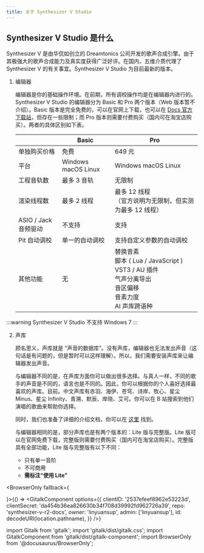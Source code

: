 ```yaml
---
title: 关于 Synthesizer V Studio
---
```

## Synthesizer V Studio 是什么

Synthesizer V 是由华侃如创立的 Dreamtonics 公司开发的歌声合成引擎。由于其极强大的歌声合成能力及真实度获得广泛好评。在国内，五维介质代理了 Synthesizer V 的有关事宜。Synthesizer V Studio 为目前最新的版本。

1. 编辑器

   编辑器是你的基础操作环境。在前期，所有调校操作均是在编辑器内进行的。Synthesizer V Studio 的编辑器分为 Basic 和 Pro 两个版本（Web 版本暂不介绍）。Basic 版本是完全免费的，可以在官网上下载，也可以在 [Docs 官方下载站](../download/editor.md)，但存在一些限制；而 Pro 版本则需要付费购买（国内可在淘宝店购买）。两者的具体区别如下表。

   |  | Basic | Pro |
   | ---- | ---- | ---- |
   | 单独购买价格 | 免费 | 649 元 |
   | 平台 | Windows macOS Linux | Windows macOS Linux |
   | 工程音轨数 | 最多 3 音轨 | 无限制 |
   | 渲染线程数 | 最多 2 线程 | 最多 12 线程 <br/>（官方说明为无限制，但实测为最多 12 线程） |
   | ASIO / Jack 音频驱动 | 不支持 | 支持 |
   | Pit 自动调校 | 单一的自动调校 | 支持自定义参数的自动调校 |
   | 其他功能 | 无 | 替换音素  <br/> 脚本 ( Lua / JavaScript ) <br/> VST3 / AU 插件 <br/> 气声分离导出 <br/> 音区偏移 <br/> 音素力度 <br/> AI 声库跨语种 |

:::warning
Synthesizer V Studio 不支持 Windows 7
:::

2. 声库

   顾名思义，声库就是 “声音的数据库”。没有声库，编辑器也无法发出声音（这句话是有问题的，但是暂时可以这样理解）。所以，我们需要安装声库来让编辑器发出声音。

   与编辑器不同的是，在声库方面你可以做出很多选择。与真人一样，不同的歌手的声音是不同的，语言也是不同的。因此，你可以根据你的个人喜好选择最喜欢的声库。目前。中文声库有赤羽、海伊、苍穹、诗岸、牧心、星尘 Minus、星尘 Infinity、青溯、默辰、岸晓、艾可。你可以在 B 站搜索到他们演唱的歌曲来帮助你选择。

   同时，我们也准备了详细的介绍文档，你可以在 [这里](voice_data/chinese.md) 找到。

   与编辑器相同的是，部分声库也是有两个版本的：Lite 版与完整版。Lite 版可以在官网免费下载，完整版则需要付费购买（国内可在淘宝店购买）。完整版具有全部功能，Lite 版与完整版有以下不同：
   * 只有单一音阶
   * 不可商用
   * **需标注“使用 Lite”**

<BrowserOnly fallback={<div></div>}>{() => <GitalkComponent options={{
    clientID: '2537efeef8962e53223d',
    clientSecret: 'da454b36ea826630b34f708d39992fd962726a39',
    repo: 'synthesizer-v-r2-docs',
    owner: 'linyuansup',
    admin: ['linyuansup'],
    id: decodeURI(location.pathname),
    }} />}
</BrowserOnly>

import Gitalk from 'gitalk';
import 'gitalk/dist/gitalk.css';
import GitalkComponent from 'gitalk/dist/gitalk-component';
import BrowserOnly from '@docusaurus/BrowserOnly';